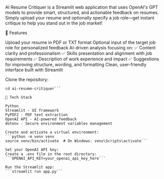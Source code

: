 AI Resume Critiquer is a Streamlit web application that uses OpenAI's GPT models to provide smart, structured, and actionable feedback on resumes. Simply upload your resume and optionally specify a job role—get instant critique to help you stand out in the job market!


🚀 Features

Upload your resume in PDF or TXT format
Optional input of the target job role for personalized feedback
AI-driven analysis focusing on:
✅ Content clarity and professionalism
✅ Skills presentation and alignment with job requirements
✅ Description of work experience and impact
✅ Suggestions for improving structure, wording, and formatting
Clean, user-friendly interface built with Streamlit

Clone the repository:
```git clone https://github.com/your-username/ai-resume-critiquer.git
cd ai-resume-critiquer```

🧩 Tech Stack

Python
Streamlit - UI framework
PyPDF2 - PDF text extraction
OpenAI API - AI-powered feedback
dotenv - Secure environment variables management

Create and activate a virtual environment:
```python -m venv venv
source venv/bin/activate  # On Windows: venv\Scripts\activate```

Set your OpenAI API key:
Create a .env file in the root directory:
```OPENAI_API_KEY=your_openai_api_key_here```

Run the Streamlit app:
```streamlit run app.py```
